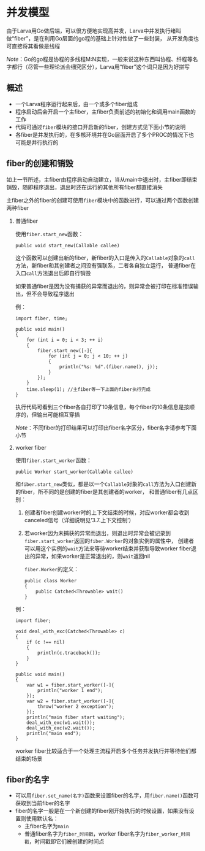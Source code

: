 # **并发模型**

由于Larva用Go做后端，可以很方便地实现高并发，Larva中并发执行绪叫做“fiber”，是在利用Go层面的go程的基础上针对性做了一些封装，
从开发角度也可直接将其看做是线程

*Note*：Go的go程是协程的多线程M:N实现，一般来说这种东西叫协程、纤程等名字都行（尽管一些理论派会细究区分），Larva用“fiber”这个词只是因为好拼写

## **概述**

* 一个Larva程序运行起来后，由一个或多个fiber组成
* 程序启动后会开启一个主fiber，主fiber负责前述的初始化和调用main函数的工作
* 代码可通过`fiber`模块的接口开启新的fiber，创建方式见下面小节的说明
* 各fiber是并发执行的，在多核环境并在Go层面开启了多个PROC的情况下也可能是并行执行的

## **fiber的创建和销毁**

如上一节所述，主fiber由程序启动自动建立，当从main中退出时，主fiber即结束销毁，随即程序退出，退出时还在运行的其他所有fiber都直接消失

主fiber之外的fiber的创建可使用`fiber`模块中的函数进行，可以通过两个函数创建两种fiber

1. 普通fiber

    使用`fiber.start_new`函数：
    ```
    public void start_new(Callable callee)
    ```
    这个函数可以创建出新的fiber，新fiber的入口是传入的`Callable`对象的`call`方法，新fiber和其创建者之间没有强联系，二者各自独立运行，
    普通fiber在入口`call`方法退出后即自行销毁

    如果普通fiber是因为没有捕获的异常而退出的，则异常会被打印在标准错误输出，但不会导致程序退出

    例：
    ```
    import fiber, time;

    public void main()
    {
        for (int i = 0; i < 3; ++ i)
        {
            fiber.start_new([-]{
                for (int j = 0; j < 10; ++ j)
                {
                    println("%s: %d".(fiber.name(), j));
                }
            });
        }
        time.sleep(1); //主fiber等一下上面的fiber执行完成
    }
    ```
    执行代码可看到三个fiber各自打印了10条信息，每个fiber的10条信息是按顺序的，但输出可能相互穿插
    
    *Note*：不同fiber的打印结果可以打印出fiber名字区分，fiber名字请参考下面小节

1. worker fiber

    使用`fiber.start_worker`函数：
    ```
    public Worker start_worker(Callable callee)
    ```
    和`fiber.start_new`类似，都是以一个`Callable`对象的`call`方法为入口创建新的fiber，所不同的是创建的fiber是其创建者的worker，
    和普通fiber有几点区别：

    1. 创建者fiber创建worker时的上下文结束的时候，对应worker都会收到canceled信号（详细说明见‘3.7.上下文控制’）

    1. 若worker因为未捕获的异常而退出，则退出时异常会被记录到`fiber.start_worker`返回的`fiber.Worker`的对象实例的属性中，
    创建者可以用这个实例的`wait`方法来等待worker结束并获取导致worker fiber退出的异常，如果worker是正常退出的，则`wait`返回nil

        `fiber.Worker`的定义：
        ```
        public class Worker
        {
            public Catched<Throwable> wait()
        }
        ```

    例：
    ```
    import fiber;

    void deal_with_exc(Catched<Throwable> c)
    {
        if (c !== nil)
        {
            println(c.traceback());
        }
    }

    public void main()
    {
        var w1 = fiber.start_worker([-]{
            println("worker 1 end");
        });
        var w2 = fiber.start_worker([-]{
            throw("worker 2 exception");
        });
        println("main fiber start waiting");
        deal_with_exc(w1.wait());
        deal_with_exc(w2.wait());
        println("main end");
    }
    ```

    worker fiber比较适合于一个处理主流程开启多个任务并发执行并等待他们都结束的场景

## **fiber的名字**

* 可以用`fiber.set_name(名字)`函数来设置fiber的名字，用`fiber.name()`函数可获取到当前fiber的名字
* fiber的名字一般是在一个新创建的fiber刚开始执行的时候设置，如果没有设置则使用默认名：
    * 主fiber名字为`main`
    * 普通fiber名字为`fiber_时间戳`，worker fiber名字为`fiber_worker_时间戳`，时间戳即它们被创建的时间点
